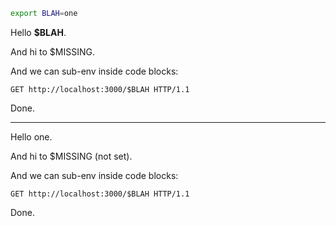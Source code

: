 ``` bash env nospin
export BLAH=one
```

Hello <r sub-env>**$BLAH**</r>.

And hi to <r sub-env>$MISSING</r>.

And we can sub-env inside code blocks:

<r norun reveal sub-env/>

``` http
GET http://localhost:3000/$BLAH HTTP/1.1
```

Done. 

-----

Hello one.

  And hi to $MISSING (not set).

  And we can sub-env inside code blocks:

    GET http://localhost:3000/$BLAH HTTP/1.1
  
  Done.